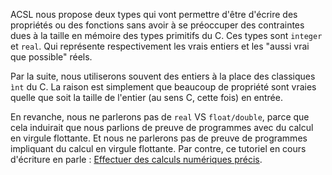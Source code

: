 ACSL nous propose deux types qui vont permettre d'être d'écrire des propriétés 
ou des fonctions sans avoir à se préoccuper des contraintes dues à la taille en
mémoire des types primitifs du C. Ces types sont ```integer``` et ```real```. 
Qui représente respectivement les vrais entiers et les "aussi vrai que possible"
réels.

Par la suite, nous utiliserons souvent des entiers à la place des classiques 
```ìnt``` du C. La raison est simplement que beaucoup de propriété sont vraies 
quelle que soit la taille de l'entier (au sens C, cette fois) en entrée. 

En revanche, nous ne parlerons pas de ```real``` VS ```float/double```, parce que 
cela induirait que  nous parlions de preuve de programmes avec du calcul en virgule 
flottante. Et nous ne parlerons pas de preuve de programmes impliquant du calcul en
virgule flottante. Par contre, ce tutoriel en cours d'écriture en parle :
[Effectuer des calculs numériques précis](https://zestedesavoir.com/forums/sujet/4157/effectuer-des-calculs-numeriques-precis/).
